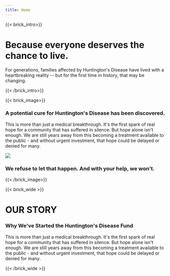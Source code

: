 ```yaml
---
title: Home
---
```

{{< brick_intro>}}

# Because everyone deserves the chance to live.

For generations, families affected by Huntington's Disease have lived with a heartbreaking reality -- but for the first time in history, that may be changing.

{{< /brick_intro>}}

{{< brick_image>}}

### A potential cure for Huntington's Disease has been discovered.

This is more than just a medical breakthrough. It's the first spark of real hope for a community that has suffered in silence. But hope alone isn't enough. We are still years away from this becoming a treatment available to the public - and without urgent investment, that hope could be delayed or denied for many.

![](/uploads/grad1.jpg)

### We refuse to let that happen. And with your help, we won't.

{{< /brick_image>}}

{{< brick_wide >}}
# OUR STORY

### Why We've Started the Huntington's Disease Fund

This is more than just a medical breakthrough. It's the first spark of real hope for a community that has suffered in silence. But hope alone isn't enough. We are still years away from this becoming a treatment available to the public - and without urgent investment, that hope could be delayed or denied for many.

{{< /brick_wide >}}
